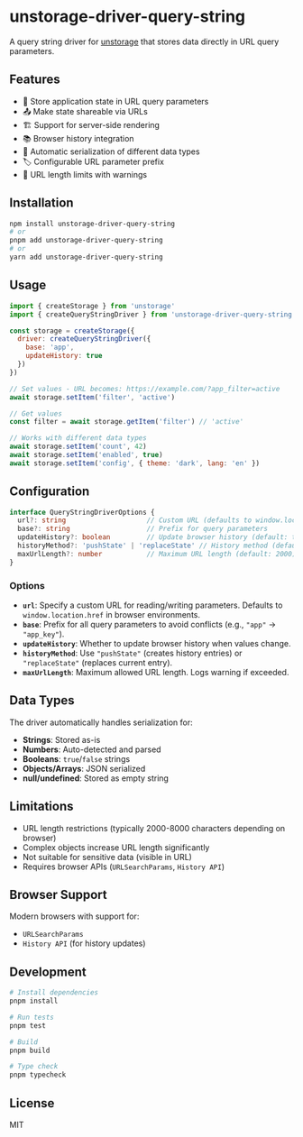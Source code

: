 # unstorage-driver-query-string

A query string driver for [unstorage](https://github.com/unjs/unstorage) that stores data directly in URL query parameters.

## Features

- 🔗 Store application state in URL query parameters
- 📤 Make state shareable via URLs
- 🏗️ Support for server-side rendering
- 📚 Browser history integration
- 🎯 Automatic serialization of different data types
- 🏷️ Configurable URL parameter prefix
- 📏 URL length limits with warnings

## Installation

```bash
npm install unstorage-driver-query-string
# or
pnpm add unstorage-driver-query-string
# or
yarn add unstorage-driver-query-string
```

## Usage

```javascript
import { createStorage } from 'unstorage'
import { createQueryStringDriver } from 'unstorage-driver-query-string'

const storage = createStorage({
  driver: createQueryStringDriver({
    base: 'app',
    updateHistory: true
  })
})

// Set values - URL becomes: https://example.com/?app_filter=active
await storage.setItem('filter', 'active')

// Get values
const filter = await storage.getItem('filter') // 'active'

// Works with different data types
await storage.setItem('count', 42)
await storage.setItem('enabled', true)
await storage.setItem('config', { theme: 'dark', lang: 'en' })
```

## Configuration

```typescript
interface QueryStringDriverOptions {
  url?: string                    // Custom URL (defaults to window.location)
  base?: string                   // Prefix for query parameters
  updateHistory?: boolean         // Update browser history (default: true)
  historyMethod?: 'pushState' | 'replaceState' // History method (default: 'pushState')
  maxUrlLength?: number           // Maximum URL length (default: 2000)
}
```

### Options

- **`url`**: Specify a custom URL for reading/writing parameters. Defaults to `window.location.href` in browser environments.
- **`base`**: Prefix for all query parameters to avoid conflicts (e.g., `"app"` → `"app_key"`).
- **`updateHistory`**: Whether to update browser history when values change.
- **`historyMethod`**: Use `"pushState"` (creates history entries) or `"replaceState"` (replaces current entry).
- **`maxUrlLength`**: Maximum allowed URL length. Logs warning if exceeded.

## Data Types

The driver automatically handles serialization for:

- **Strings**: Stored as-is
- **Numbers**: Auto-detected and parsed
- **Booleans**: `true`/`false` strings
- **Objects/Arrays**: JSON serialized
- **null/undefined**: Stored as empty string

## Limitations

- URL length restrictions (typically 2000-8000 characters depending on browser)
- Complex objects increase URL length significantly
- Not suitable for sensitive data (visible in URL)
- Requires browser APIs (`URLSearchParams`, `History API`)

## Browser Support

Modern browsers with support for:
- `URLSearchParams`
- `History API` (for history updates)

## Development

```bash
# Install dependencies
pnpm install

# Run tests
pnpm test

# Build
pnpm build

# Type check
pnpm typecheck
```

## License

MIT